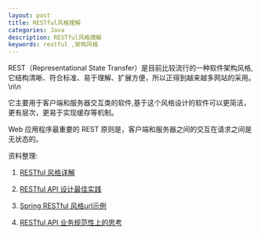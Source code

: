 ```yaml
---
layout: post
title: RESTful风格理解
categories: Java
description: RESTful风格理解
keywords: restful ,架构风格
---
```


REST（Representational State Transfer）是目前比较流行的一种软件架构风格,它结构清晰、符合标准、易于理解、扩展方便，所以正得到越来越多网站的采用。\n\n

它主要用于客户端和服务器交互类的软件,基于这个风格设计的软件可以更简洁，更有层次，更易于实现缓存等机制。  
  
Web 应用程序最重要的 REST 原则是，客户端和服务器之间的交互在请求之间是无状态的。
    
资料整理:
  
  1. [RESTful 风格详解](http://kb.cnblogs.com/page/512047/)
  
  2. [RESTful API 设计最佳实践](http://blog.jobbole.com/41233/)
  
  3. [Spring RESTful 风格url示例](http://www.xdemo.org/spring-restful/)
  
  4. [RESTful API 业务规范性上的思考](http://mp.weixin.qq.com/s?__biz=MzI4MjAwMTk0OA==&mid=2247483658&idx=1&sn=433269ea7c955c5f504614ae1d8b6387)